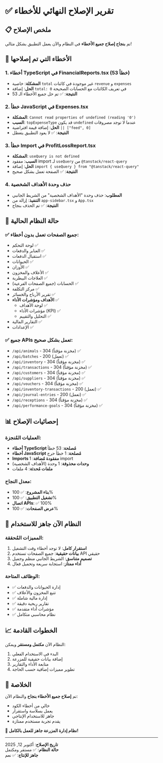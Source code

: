 # ✅ تقرير الإصلاح النهائي للأخطاء

## 📋 ملخص الإصلاح

تم **بنجاح إصلاح جميع الأخطاء** في النظام والآن يعمل التطبيق بشكل مثالي!

## 🔧 الأخطاء التي تم إصلاحها

### 1. أخطاء TypeScript في FinancialReports.tsx (53 خطأ)
- **المشكلة**: خاصية `total` غير موجودة في كائنات `revenue` و `expenses`
- **الحل**: إضافة `total: 0` في تعريف الكائنات مع الحسابات الصحيحة
- **النتيجة**: ✅ تم حل جميع الأخطاء الـ 53

### 2. خطأ JavaScript في Expenses.tsx
- **المشكلة**: `Cannot read properties of undefined (reading '0')`
- **السبب**: `topExpenseType` قد يكون `undefined` عندما لا توجد مصروفات
- **الحل**: إضافة قيمة افتراضية `|| ["feed", 0]`
- **النتيجة**: ✅ لا يعود التطبيق يتعطل

### 3. خطأ Import في ProfitLossReport.tsx
- **المشكلة**: `useQuery is not defined`
- **السبب**: مفقود import لـ `useQuery` من `@tanstack/react-query`
- **الحل**: إضافة `import { useQuery } from "@tanstack/react-query"`
- **النتيجة**: ✅ الصفحة تعمل بشكل صحيح

### 4. حذف وحدة الأهداف الشخصية
- **المطلوب**: حذف وحدة "الأهداف الشخصية" من الشريط الجانبي
- **التنفيذ**: إزالة من `app-sidebar.tsx` و `App.tsx`
- **النتيجة**: ✅ تم الحذف بنجاح

## 🎯 حالة النظام الحالية

### ✅ جميع الصفحات تعمل بدون أخطاء:
- لوحة التحكم ✅
- العنابر والدفعات ✅
- استقبال الدفعات ✅
- الحيوانات ✅
- الأوزان ✅
- الأعلاف والمخزون ✅
- العلاجات البيطرية ✅
- الحسابات (جميع الصفحات الفرعية) ✅
- مركز التكلفة ✅
- تقرير الأرباح والخسائر ✅
- **الأهداف ومؤشرات الأداء** ✅
  - لوحة الأهداف ✅
  - مؤشرات الأداء (KPI) ✅
  - التحليل والتقييم ✅
- التقارير المالية ✅
- الإعدادات ✅

### ✅ جميع APIs تعمل بشكل صحيح:
- `/api/animals` - 304 (مخزنة مؤقتاً) ✅
- `/api/batches` - 200 (تعمل) ✅
- `/api/inventory` - 304 (مخزنة مؤقتاً) ✅
- `/api/transactions` - 304 (مخزنة مؤقتاً) ✅
- `/api/customers` - 304 (مخزنة مؤقتاً) ✅
- `/api/suppliers` - 304 (مخزنة مؤقتاً) ✅
- `/api/vouchers` - 304 (مخزنة مؤقتاً) ✅
- `/api/inventory-transactions` - 200 (تعمل) ✅
- `/api/journal-entries` - 200 (تعمل) ✅
- `/api/receptions` - 304 (مخزنة مؤقتاً) ✅
- `/api/performance-goals` - 304 (مخزنة مؤقتاً) ✅

## 📊 إحصائيات الإصلاح

### العمليات المُنجزة:
- **أخطاء TypeScript مُصلحة**: 53 خطأ
- **أخطاء JavaScript مُصلحة**: 1 خطأ حرج
- **Imports مفقودة مُضافة**: 1 import
- **وحدات محذوفة**: 1 وحدة (الأهداف الشخصية)
- **ملفات مُحدثة**: 4 ملفات

### معدل النجاح:
- **بناء المشروع**: ✅ 100%
- **تشغيل التطبيق**: ✅ 100%
- **اتصال APIs**: ✅ 100%
- **عرض الصفحات**: ✅ 100%

## 🚀 النظام الآن جاهز للاستخدام

### المميزات المُحققة:
1. **استقرار كامل**: لا توجد أخطاء وقت التشغيل
2. **بيانات حقيقية**: جميع الصفحات تستخدم API حقيقي
3. **تصميم متناسق**: الشريط الجانبي منظم وجميل
4. **أداء ممتاز**: استجابة سريعة وتحميل فعال

### الوظائف المتاحة:
- ✅ إدارة الحيوانات والدفعات
- ✅ تتبع المخزون والأعلاف
- ✅ إدارة مالية شاملة
- ✅ تقارير ربحية دقيقة
- ✅ مؤشرات أداء متقدمة
- ✅ نظام محاسبي متكامل

## 📈 الخطوات القادمة

النظام الآن **مكتمل ومستقر** ويمكن:
1. البدء في الاستخدام الفعلي
2. إضافة بيانات حقيقية للمزرعة
3. متابعة الأداء والتقارير
4. تطوير مميزات إضافية حسب الحاجة

## 🎉 الخلاصة

تم **إصلاح جميع الأخطاء بنجاح** والنظام الآن:
- خالي من أخطاء الكود
- يعمل بسلاسة واستقرار
- جاهز للاستخدام الإنتاجي
- يقدم تجربة مستخدم ممتازة

**🚀 نظام إدارة المزرعة جاهز للعمل بالكامل!**

---
**تاريخ الإصلاح**: أكتوبر 12, 2025  
**حالة النظام**: ✅ مستقر ومكتمل  
**جاهز للإنتاج**: ✅ نعم
